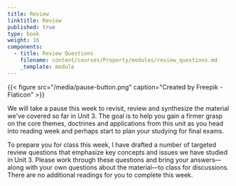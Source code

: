 ```yaml
---
title: Review
linktitle: Review
published: true
type: book
weight: 16
components:
  - title: Review Questions
    filename: content/courses/Property/modules/review_questions.md
    _template: module
---
```



{{< figure src="/media/pause-button.png" caption="Created by Freepik - Flaticon" >}}

We will take a pause this week to revisit, review and synthesize the material we've covered so far in Unit 3. The goal is to help you gain a firmer grasp on the core themes, doctrines and applications from this unit as you head into reading week and perhaps start to plan your studying for final exams.

To prepare you for class this week, I have drafted a number of targeted review questions that emphasize key concepts and issues we have studied in Unit 3. Please work through these questions and bring your answers—along with your own questions about the material—to class for discussions. There are no additional readings for you to complete this week.
